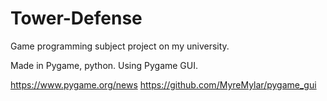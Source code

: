 # Tower-Defense

Game programming subject project on my university.

Made in Pygame, python.
Using Pygame GUI.

https://www.pygame.org/news
https://github.com/MyreMylar/pygame_gui
